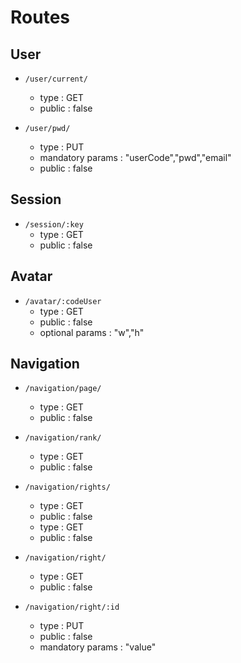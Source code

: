 # Routes

## User

* `/user/current/`
    * type : GET
    * public : false

* `/user/pwd/`
    * type : PUT
    * mandatory params : "userCode","pwd","email"
    * public : false

## Session

* `/session/:key`
    * type : GET
    * public : false

## Avatar

* `/avatar/:codeUser`
    * type : GET
    * public : false
    * optional params : "w","h"

## Navigation

* `/navigation/page/`
    * type : GET
    * public : false

* `/navigation/rank/`
    * type : GET
    * public : false

* `/navigation/rights/`
    * type : GET
    * public : false
    * type : GET
    * public : false

* `/navigation/right/`
    * type : GET
    * public : false

* `/navigation/right/:id`
    * type : PUT
    * public : false
    * mandatory params : "value"